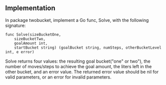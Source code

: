 ## Implementation

In package twobucket, implement a Go func, Solve, with
the following signature:

```
func Solve(sizeBucketOne,
	sizeBucketTwo,
	goalAmount int,
	startBucket string) (goalBucket string, numSteps, otherBucketLevel int, e error)
```
Solve returns four values: the resulting goal bucket("one" or two"),
the number of moves/steps to achieve the goal amount,
the liters left in the other bucket,
and an error value. The returned error value should be nil for valid parameters,
or an error for invalid parameters.
